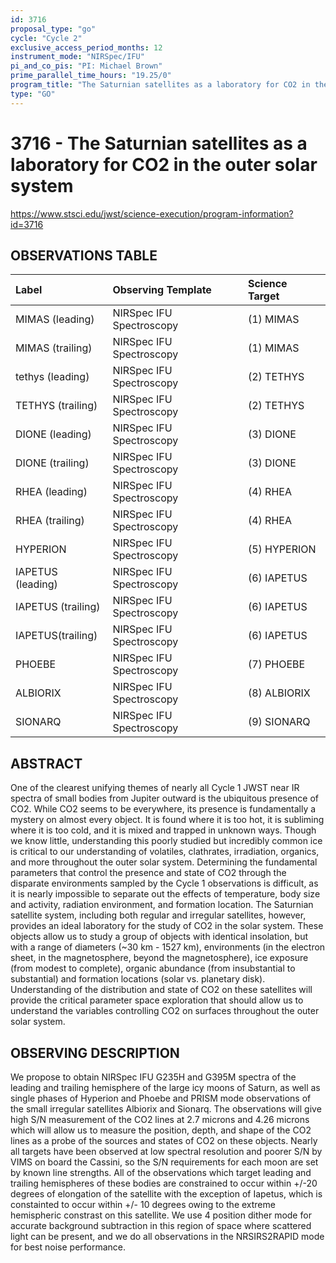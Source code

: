 ```yaml
---
id: 3716
proposal_type: "go"
cycle: "Cycle 2"
exclusive_access_period_months: 12
instrument_mode: "NIRSpec/IFU"
pi_and_co_pis: "PI: Michael Brown"
prime_parallel_time_hours: "19.25/0"
program_title: "The Saturnian satellites as a laboratory for CO2 in the outer solar system"
type: "GO"
---
```

# 3716 - The Saturnian satellites as a laboratory for CO2 in the outer solar system
https://www.stsci.edu/jwst/science-execution/program-information?id=3716
## OBSERVATIONS TABLE
| Label              | Observing Template        | Science Target   |
| :----------------- | :------------------------ | :--------------- |
| MIMAS (leading)    | NIRSpec IFU Spectroscopy  | (1) MIMAS        |
| MIMAS (trailing)   | NIRSpec IFU Spectroscopy  | (1) MIMAS        |
| tethys (leading)   | NIRSpec IFU Spectroscopy  | (2) TETHYS       |
| TETHYS (trailing)  | NIRSpec IFU Spectroscopy  | (2) TETHYS       |
| DIONE (leading)    | NIRSpec IFU Spectroscopy  | (3) DIONE        |
| DIONE (trailing)   | NIRSpec IFU Spectroscopy  | (3) DIONE        |
| RHEA (leading)     | NIRSpec IFU Spectroscopy  | (4) RHEA         |
| RHEA (trailing)    | NIRSpec IFU Spectroscopy  | (4) RHEA         |
| HYPERION           | NIRSpec IFU Spectroscopy  | (5) HYPERION     |
| IAPETUS (leading)  | NIRSpec IFU Spectroscopy  | (6) IAPETUS      |
| IAPETUS (trailing) | NIRSpec IFU Spectroscopy  | (6) IAPETUS      |
| IAPETUS(trailing)  | NIRSpec IFU Spectroscopy  | (6) IAPETUS      |
| PHOEBE             | NIRSpec IFU Spectroscopy  | (7) PHOEBE       |
| ALBIORIX           | NIRSpec IFU Spectroscopy  | (8) ALBIORIX     |
| SIONARQ            | NIRSpec IFU Spectroscopy  | (9) SIONARQ      |

## ABSTRACT

One of the clearest unifying themes of nearly all Cycle 1 JWST near IR spectra of small bodies from Jupiter outward is the ubiquitous presence of CO2. While CO2 seems to be everywhere, its presence is fundamentally a mystery on almost every object. It is found where it is too hot, it is subliming where it is too cold, and it is mixed and trapped in unknown ways. Though we know little, understanding this poorly studied but incredibly common ice is critical to our understanding of volatiles, clathrates, irradiation, organics, and more throughout the outer solar system. Determining the fundamental parameters that control the presence and state of CO2 through the disparate environments sampled by the Cycle 1 observations is difficult, as it is nearly impossible to separate out the effects of temperature, body size and activity, radiation environment, and formation location. The Saturnian satellite system, including both regular and irregular satellites, however, provides an ideal laboratory for the study of CO2 in the solar system. These objects allow us to study a group of objects with identical insolation, but with a range of diameters (~30 km - 1527 km), environments (in the electron sheet, in the magnetosphere, beyond the magnetosphere), ice exposure (from modest to complete), organic abundance (from insubstantial to substantial) and formation locations (solar vs. planetary disk). Understanding of the distribution and state of CO2 on these satellites will provide the critical parameter space exploration that should allow us to understand the variables controlling CO2 on surfaces throughout the outer solar system.

## OBSERVING DESCRIPTION

We propose to obtain NIRSpec IFU G235H and G395M spectra of the leading and trailing hemisphere of the large icy moons of Saturn, as well as single phases of Hyperion and Phoebe and PRISM mode observations of the small irregular satellites Albiorix and Sionarq. The observations will give high S/N measurement of the CO2 lines at 2.7 microns and 4.26 microns which will allow us to measure the position, depth, and shape of the CO2 lines as a probe of the sources and states of CO2 on these objects. Nearly all targets have been observed at low spectral resolution and poorer S/N by VIMS on board the Cassini, so the S/N requirements for each moon are set by known line strengths. All of the observations which target leading and trailing hemispheres of these bodies are constrained to occur within +/-20 degrees of elongation of the satellite with the exception of Iapetus, which is constainted to occur within +/- 10 degrees owing to the extreme hemispheric constrast on this satellite. We use 4 position dither mode for accurate background subtraction in this region of space where scattered light can be present, and we do all observations in the NRSIRS2RAPID mode for best noise performance.